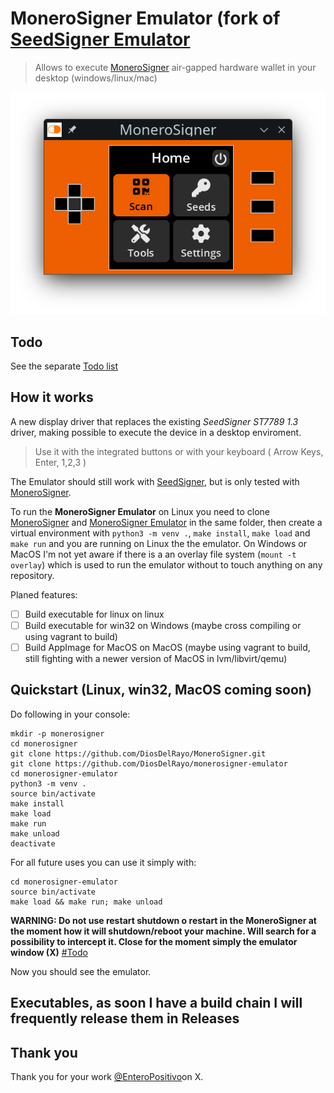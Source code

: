# MoneroSigner Emulator (fork of [SeedSigner Emulator](https://github.com/enteropositivo/seedsigner-emulator)
> Allows to execute [MoneroSigner](https://github.com/DiosDelRayo/MoneroSigner) air-gapped hardware wallet in your desktop (windows/linux/mac)

![Emulator window](img/screen.png)


## Todo
See the separate [Todo list](Todo.md)

## How it works
A new display driver that replaces the existing _SeedSigner ST7789 1.3_ driver, making possible to execute the device in a desktop enviroment.

>Use it with the integrated buttons or with your keyboard ( Arrow Keys, Enter, 1,2,3 )

The Emulator should still work with [SeedSigner](https://github.com/SeedSigner/seedsigner), but is only tested with [MoneroSigner](https://github.com/DiosDelRayo/MoneroSigner).

To run the **MoneroSigner Emulator** on Linux you need to clone [MoneroSigner](https://github.com/DiosDelRayo/MoneroSigner) and [MoneroSigner Emulator](https://github.com/DiosDelRayo/monerosigner-emulator) in the same folder, then create a virtual environment with `python3 -m venv .`, `make install`, `make load` and `make run` and you are running on Linux the the emulator. On Windows or MacOS I'm not yet aware if there is a an overlay file system (`mount -t overlay`) which is used to run the emulator without to touch anything on any repository.

Planed features:
- [ ] Build executable for linux on linux
- [ ] Build executable for win32 on Windows (maybe cross compiling or using vagrant to build)
- [ ] Build AppImage for MacOS on MacOS (maybe using vagrant to build, still fighting with a newer version of MacOS in lvm/libvirt/qemu)

## Quickstart (Linux, win32, MacOS coming soon)
Do following in your console:
```
mkdir -p monerosigner
cd monerosigner
git clone https://github.com/DiosDelRayo/MoneroSigner.git
git clone https://github.com/DiosDelRayo/monerosigner-emulator
cd monerosigner-emulator
python3 -m venv .
source bin/activate
make install
make load
make run
make unload
deactivate
```

For all future uses you can use it simply with:
```
cd monerosigner-emulator
source bin/activate
make load && make run; make unload
```

**WARNING: __Do not use restart shutdown o restart in the MoneroSigner at the moment how it will shutdown/reboot your machine. Will search for a possibility to intercept it. Close for the moment simply the emulator window (X)__** [#Todo](Todo.md)

Now you should see the emulator.

## Executables, as soon I have a build chain I will frequently release them in Releases

## Thank you

 Thank you for your work [@EnteroPositivo](https://twitter.com/enteropositivo)on X.
